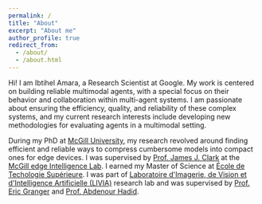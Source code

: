 ```yaml
---
permalink: /
title: "About"
excerpt: "About me"
author_profile: true
redirect_from: 
  - /about/
  - /about.html
---
```


Hi! I am Ibtihel Amara, a Research Scientist at Google. My work is centered on building reliable multimodal agents, with a special focus on their behavior and collaboration within multi-agent systems. 
I am passionate about ensuring the efficiency, quality, and reliability of these complex systems, and my current research interests include developing new methodologies for evaluating agents in a multimodal setting.


During my PhD at [McGill University](https://www.mcgill.ca/), my research revolved around finding efficient and reliable ways to compress cumbersome models into compact ones for edge devices. 
I was supervised by [Prof. James J. Clark](http://www.cim.mcgill.ca/~clark/) at the [McGill edge Intelligence Lab](https://meil.ece.mcgill.ca/). 
I earned my Master of Science at [École de Techologie Supérieure](https://www.etsmtl.ca/). I was part of [Laboratoire d'Imagerie, de Vision et d'Intelligence Artificielle (LIVIA)](https://liviamtl.ca/) research lab and was supervised by [Prof. Eric Granger](https://liviamtl.ca/pages/regular-members/eric-granger-copy/) and [Prof. Abdenour Hadid](https://scholar.google.com/citations?user=Obhn_AkAAAAJ&hl=en).

